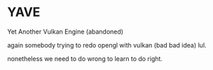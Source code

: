 # YAVE
Yet Another Vulkan Engine (abandoned)

again somebody trying to redo opengl with vulkan (bad bad idea) lul.

nonetheless we need to do wrong to learn to do right.
